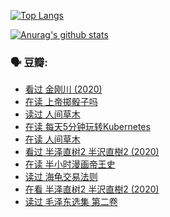 [![Top Langs](https://github-readme-stats.vercel.app/api/top-langs/?username=w940853815)](https://github.com/anuraghazra/github-readme-stats)

[![Anurag's github stats](https://github-readme-stats.vercel.app/api?username=w940853815)](https://github.com/anuraghazra/github-readme-stats)

### 🗣 豆瓣:

<!-- DOUBAN-ACTIVITIES:START -->
- [看过 金刚川‎ (2020)](https://www.douban.com/doubanapp/dispatch?uri=/status/3210528830/)
- [在读 上帝掷骰子吗](https://www.douban.com/doubanapp/dispatch?uri=/status/3208522580/)
- [读过 人间草木](https://www.douban.com/doubanapp/dispatch?uri=/status/3208522022/)
- [在读 每天5分钟玩转Kubernetes](https://www.douban.com/doubanapp/dispatch?uri=/status/3206557714/)
- [在读 人间草木](https://www.douban.com/doubanapp/dispatch?uri=/status/3203589241/)
- [看过 半泽直树2 半沢直樹2‎ (2020)](https://www.douban.com/doubanapp/dispatch?uri=/status/3203229166/)
- [在读 半小时漫画帝王史](https://www.douban.com/doubanapp/dispatch?uri=/status/3200138921/)
- [读过 海龟交易法则](https://www.douban.com/doubanapp/dispatch?uri=/status/3200137032/)
- [在看 半泽直树2 半沢直樹2‎ (2020)](https://www.douban.com/doubanapp/dispatch?uri=/status/3193488113/)
- [读过 毛泽东选集 第二卷](https://www.douban.com/doubanapp/dispatch?uri=/status/3193232328/)
<!-- DOUBAN-ACTIVITIES:END -->
<!--
**w940853815/w940853815** is a ✨ _special_ ✨ repository because its `README.md` (this file) appears on your GitHub profile.

Here are some ideas to get you started:

- 🔭 I’m currently working on ...
- 🌱 I’m currently learning ...
- 👯 I’m looking to collaborate on ...
- 🤔 I’m looking for help with ...
- 💬 Ask me about ...
- 📫 How to reach me: ...
- 😄 Pronouns: ...
- ⚡ Fun fact: ...
-->
